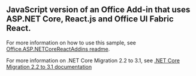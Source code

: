 ## JavaScript version of an Office Add-in that uses ASP.NET Core, React.js and Office UI Fabric React.

For more information on how to use this sample, see [Office.ASP.NETCoreReactAddins readme](../readme.md).

For more information on .NET Core Migration 2.2 to 3.1, see
[.NET Core Migration 2.2 to 3.1 documentation](https://learn.microsoft.com/en-us/aspnet/core/migration/22-to-30?view=aspnetcore-3.1&tabs=visual-studio)
